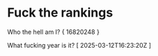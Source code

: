 # Fuck the rankings

Who the hell am I?
{ 16820248 }

What fucking year is it?
[ 2025-03-12T16:23:20Z ]
